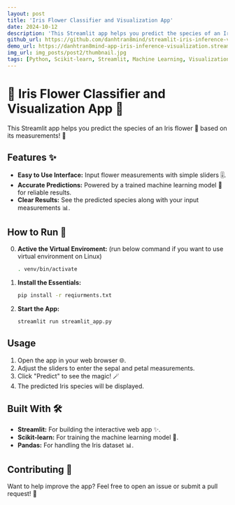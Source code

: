 ```yaml
---
layout: post
title: 'Iris Flower Classifier and Visualization App'
date: 2024-10-12
description: 'This Streamlit app helps you predict the species of an Iris flower 💐 based on its measurements! 📏'
github_url: https://github.com/danhtran8mind/streamlit-iris-inference-visualization
demo_url: https://danhtran8mind-app-iris-inference-visualization.streamlit.app
img_url: img_posts/post2/thumbnail.jpg
tags: [Python, Scikit-learn, Streamlit, Machine Learning, Visualization]
---
```



# 🌺 Iris Flower Classifier and Visualization App 🌺

This Streamlit app helps you predict the species of an Iris flower 💐 based on its measurements! 📏

## Features ✨

* **Easy to Use Interface:**  Input flower measurements with simple sliders 🎚️.
* **Accurate Predictions:**  Powered by a trained machine learning model 🧠 for reliable results.
* **Clear Results:**  See the predicted species along with your input measurements 📊.

## How to Run 🚀

0. **Active the Virtual Enviroment:** (run below command if you want to use virtual environment on Linux)
   ```bash
   . venv/bin/activate 
   ```

2. **Install the Essentials:**
   ```bash
   pip install -r reqiurments.txt
   ```

3. **Start the App:**
   ```bash
   streamlit run streamlit_app.py
   ```

## Usage 

1. Open the app in your web browser 🌐.
2. Adjust the sliders to enter the sepal and petal measurements.
3. Click "Predict" to see the magic! 🪄
4. The predicted Iris species will be displayed.

## Built With 🛠️

* **Streamlit:**  For building the interactive web app ✨.
* **Scikit-learn:**  For training the machine learning model 🧠.
* **Pandas:**  For handling the Iris dataset 📊.

## Contributing 🤝

Want to help improve the app?  Feel free to open an issue or submit a pull request! 🎉

